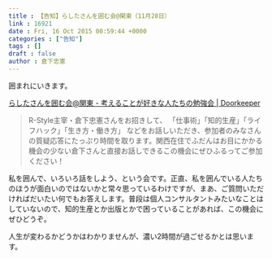 ```yaml
---
title : 【告知】らしたさんを囲む会@関東（11月28日）
link : 16921
date : Fri, 16 Oct 2015 00:59:44 +0000
categories : ["告知"]
tags : []
draft : false
author : 倉下忠憲
---
```


囲まれにいきます。

<a href="https://18b3ab91bd320f8e5d269c212d.doorkeeper.jp/events/33286">らしたさんを囲む会@関東 - 考えることが好きな人たちの勉強会 | Doorkeeper</a>

<blockquote>R-Style主宰・倉下忠憲さんをお招きして、
「仕事術」「知的生産」「ライフハック」「生き方・働き方」
などをお話しいただき、参加者のみなさんの質疑応答にたっぷり時間を取ります。関西在住でふだんはお目にかかる機会の少ない倉下さんと直接お話しできるこの機会にぜひふるってご参加ください！</blockquote>

私を囲んで、いろいろ話をしよう、という会です。正直、私を囲んでいる人たちのほうが面白いのではないかと常々思っているわけですが、まあ、ご質問いただければだいたい何でもお答えします。普段は個人コンサルタントみたいなことはしていないので、知的生産とか出版とかで困っていることがあれば、この機会にぜひどうぞ。

人生が変わるかどうかはわかりませんが、濃い2時間が過ごせるかとは思います。

